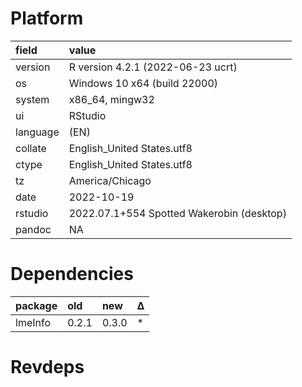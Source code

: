 # Platform

|field    |value                                     |
|:--------|:-----------------------------------------|
|version  |R version 4.2.1 (2022-06-23 ucrt)         |
|os       |Windows 10 x64 (build 22000)              |
|system   |x86_64, mingw32                           |
|ui       |RStudio                                   |
|language |(EN)                                      |
|collate  |English_United States.utf8                |
|ctype    |English_United States.utf8                |
|tz       |America/Chicago                           |
|date     |2022-10-19                                |
|rstudio  |2022.07.1+554 Spotted Wakerobin (desktop) |
|pandoc   |NA                                        |

# Dependencies

|package |old   |new   |Δ  |
|:-------|:-----|:-----|:--|
|lmeInfo |0.2.1 |0.3.0 |*  |

# Revdeps

